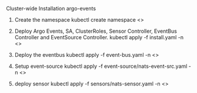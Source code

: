 Cluster-wide Installation argo-events
1) Create the namespace
    kubectl create namespace <<namespace>>

2) Deploy Argo Events, SA, ClusterRoles, Sensor Controller, EventBus Controller and EventSource Controller. 
    kubectl apply -f install.yaml -n <<namespace>>

3) Deploy the eventbus
    kubectl apply -f event-bus.yaml -n <<namespace>>

4) Setup event-source
    kubectl apply -f event-source/nats-event-src.yaml -n <<namespace>>

5) deploy sensor
    kubectl apply -f sensors/nats-sensor.yaml -n <<namespace>>

	